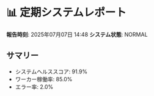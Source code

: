 # 📊 定期システムレポート

**報告時刻**: 2025年07月07日 14:48
**システム状態**: NORMAL

## サマリー
- システムヘルススコア: 91.9%
- ワーカー稼働率: 85.0%
- エラー率: 2.0%
